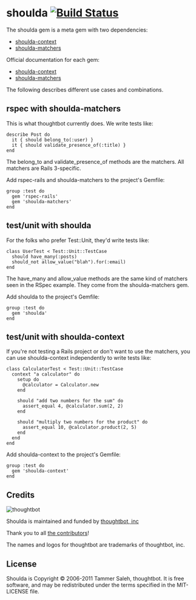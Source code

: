 # shoulda [![Build Status](http://travis-ci.org/thoughtbot/shoulda.png)](http://travis-ci.org/thoughtbot/shoulda)

The shoulda gem is a meta gem with two dependencies:

* [shoulda-context](https://github.com/thoughtbot/shoulda-context)
* [shoulda-matchers](https://github.com/thoughtbot/shoulda-matchers)

Official documentation for each gem:

* [shoulda-context](http://rubydoc.info/github/thoughtbot/shoulda-context/master/frames)
* [shoulda-matchers](http://rubydoc.info/github/thoughtbot/shoulda-matchers/master/frames)

The following describes different use cases and combinations.

rspec with shoulda-matchers
---------------------------

This is what thoughtbot currently does. We write tests like:

    describe Post do
      it { should belong_to(:user) }
      it { should validate_presence_of(:title) }
    end

The belong_to and validate_presence_of methods are the matchers.
All matchers are Rails 3-specific.

Add rspec-rails and shoulda-matchers to the project's Gemfile:

    group :test do
      gem 'rspec-rails'
      gem 'shoulda-matchers'
    end

test/unit with shoulda
----------------------

For the folks who prefer Test::Unit, they'd write tests like:

    class UserTest < Test::Unit::TestCase
      should have_many(:posts)
      should_not allow_value("blah").for(:email)
    end

The have_many and allow_value methods are the same kind of matchers
seen in the RSpec example. They come from the shoulda-matchers gem.

Add shoulda to the project's Gemfile:

    group :test do
      gem 'shoulda'
    end

test/unit with shoulda-context
------------------------------

If you're not testing a Rails project or don't want to use the matchers,
you can use shoulda-context independently to write tests like:

    class CalculatorTest < Test::Unit::TestCase
      context "a calculator" do
        setup do
          @calculator = Calculator.new
        end

        should "add two numbers for the sum" do
          assert_equal 4, @calculator.sum(2, 2)
        end

        should "multiply two numbers for the product" do
          assert_equal 10, @calculator.product(2, 5)
        end
      end
    end

Add shoulda-context to the project's Gemfile:

    group :test do
      gem 'shoulda-context'
    end

Credits
-------

![thoughtbot](http://thoughtbot.com/images/tm/logo.png)

Shoulda is maintained and funded by [thoughtbot, inc](http://thoughtbot.com/community)

Thank you to all [the contributors](https://github.com/thoughtbot/shoulda/contributors)!

The names and logos for thoughtbot are trademarks of thoughtbot, inc.

License
-------

Shoulda is Copyright © 2006-2011 Tammer Saleh, thoughtbot. It is free software, and may be redistributed under the terms specified in the MIT-LICENSE file.
